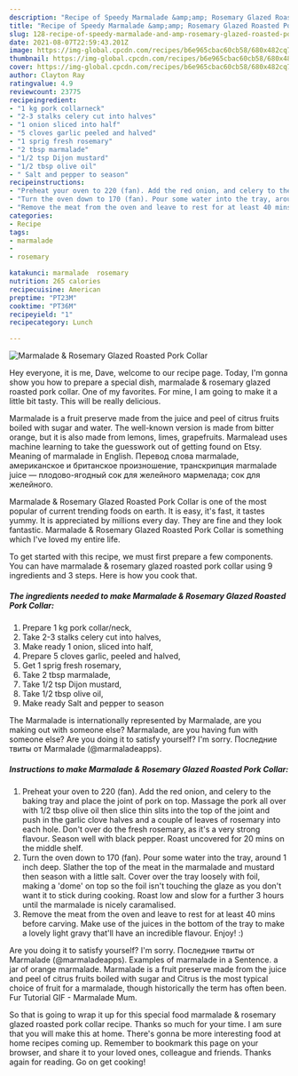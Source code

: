 ```yaml
---
description: "Recipe of Speedy Marmalade &amp;amp; Rosemary Glazed Roasted Pork Collar"
title: "Recipe of Speedy Marmalade &amp;amp; Rosemary Glazed Roasted Pork Collar"
slug: 128-recipe-of-speedy-marmalade-and-amp-rosemary-glazed-roasted-pork-collar
date: 2021-08-07T22:59:43.201Z
image: https://img-global.cpcdn.com/recipes/b6e965cbac60cb58/680x482cq70/marmalade-rosemary-glazed-roasted-pork-collar-recipe-main-photo.jpg
thumbnail: https://img-global.cpcdn.com/recipes/b6e965cbac60cb58/680x482cq70/marmalade-rosemary-glazed-roasted-pork-collar-recipe-main-photo.jpg
cover: https://img-global.cpcdn.com/recipes/b6e965cbac60cb58/680x482cq70/marmalade-rosemary-glazed-roasted-pork-collar-recipe-main-photo.jpg
author: Clayton Ray
ratingvalue: 4.9
reviewcount: 23775
recipeingredient:
- "1 kg pork collarneck"
- "2-3 stalks celery cut into halves"
- "1 onion sliced into half"
- "5 cloves garlic peeled and halved"
- "1 sprig fresh rosemary"
- "2 tbsp marmalade"
- "1/2 tsp Dijon mustard"
- "1/2 tbsp olive oil"
- " Salt and pepper to season"
recipeinstructions:
- "Preheat your oven to 220 (fan). Add the red onion, and celery to the baking tray and place the joint of pork on top. Massage the pork all over with 1/2 tbsp olive oil then slice thin slits into the top of the joint and push in the garlic clove halves and a couple of leaves of rosemary into each hole. Don&#39;t over do the fresh rosemary, as it&#39;s a very strong flavour. Season well with black pepper. Roast uncovered for 20 mins on the middle shelf."
- "Turn the oven down to 170 (fan). Pour some water into the tray, around 1 inch deep. Slather the top of the meat in the marmalade and mustard then season with a little salt. Cover over the tray loosely with foil, making a &#39;dome&#39; on top so the foil isn&#39;t touching the glaze as you don&#39;t want it to stick during cooking. Roast low and slow for a further 3 hours until the marmalade is nicely caramalised."
- "Remove the meat from the oven and leave to rest for at least 40 mins before carving. Make use of the juices in the bottom of the tray to make a lovely light gravy that&#39;ll have an incredible flavour. Enjoy! :)"
categories:
- Recipe
tags:
- marmalade
- 
- rosemary

katakunci: marmalade  rosemary 
nutrition: 265 calories
recipecuisine: American
preptime: "PT23M"
cooktime: "PT36M"
recipeyield: "1"
recipecategory: Lunch

---
```



![Marmalade &amp; Rosemary Glazed Roasted Pork Collar](https://img-global.cpcdn.com/recipes/b6e965cbac60cb58/680x482cq70/marmalade-rosemary-glazed-roasted-pork-collar-recipe-main-photo.jpg)

Hey everyone, it is me, Dave, welcome to our recipe page. Today, I'm gonna show you how to prepare a special dish, marmalade &amp; rosemary glazed roasted pork collar. One of my favorites. For mine, I am going to make it a little bit tasty. This will be really delicious.

Marmalade is a fruit preserve made from the juice and peel of citrus fruits boiled with sugar and water. The well-known version is made from bitter orange, but it is also made from lemons, limes, grapefruits. Marmalead uses machine learning to take the guesswork out of getting found on Etsy. Meaning of marmalade in English. Перевод слова marmalade, американское и британское произношение, транскрипция marmalade juice — плодово-ягодный сок для желейного мармелада; сок для желейного.

Marmalade &amp; Rosemary Glazed Roasted Pork Collar is one of the most popular of current trending foods on earth. It is easy, it's fast, it tastes yummy. It is appreciated by millions every day. They are fine and they look fantastic. Marmalade &amp; Rosemary Glazed Roasted Pork Collar is something which I've loved my entire life.


To get started with this recipe, we must first prepare a few components. You can have marmalade &amp; rosemary glazed roasted pork collar using 9 ingredients and 3 steps. Here is how you cook that.

<!--inarticleads1-->

##### The ingredients needed to make Marmalade &amp; Rosemary Glazed Roasted Pork Collar:

1. Prepare 1 kg pork collar/neck,
1. Take 2-3 stalks celery cut into halves,
1. Make ready 1 onion, sliced into half,
1. Prepare 5 cloves garlic, peeled and halved,
1. Get 1 sprig fresh rosemary,
1. Take 2 tbsp marmalade,
1. Take 1/2 tsp Dijon mustard,
1. Take 1/2 tbsp olive oil,
1. Make ready  Salt and pepper to season


The Marmalade is internationally represented by Marmalade, are you making out with someone else? Marmalade, are you having fun with someone else? Are you doing it to satisfy yourself? I&#39;m sorry. Последние твиты от Marmalade (@marmaladeapps). 

<!--inarticleads2-->

##### Instructions to make Marmalade &amp; Rosemary Glazed Roasted Pork Collar:

1. Preheat your oven to 220 (fan). Add the red onion, and celery to the baking tray and place the joint of pork on top. Massage the pork all over with 1/2 tbsp olive oil then slice thin slits into the top of the joint and push in the garlic clove halves and a couple of leaves of rosemary into each hole. Don&#39;t over do the fresh rosemary, as it&#39;s a very strong flavour. Season well with black pepper. Roast uncovered for 20 mins on the middle shelf.
1. Turn the oven down to 170 (fan). Pour some water into the tray, around 1 inch deep. Slather the top of the meat in the marmalade and mustard then season with a little salt. Cover over the tray loosely with foil, making a &#39;dome&#39; on top so the foil isn&#39;t touching the glaze as you don&#39;t want it to stick during cooking. Roast low and slow for a further 3 hours until the marmalade is nicely caramalised.
1. Remove the meat from the oven and leave to rest for at least 40 mins before carving. Make use of the juices in the bottom of the tray to make a lovely light gravy that&#39;ll have an incredible flavour. Enjoy! :)


Are you doing it to satisfy yourself? I&#39;m sorry. Последние твиты от Marmalade (@marmaladeapps). Examples of marmalade in a Sentence. a jar of orange marmalade. Marmalade is a fruit preserve made from the juice and peel of citrus fruits boiled with sugar and Citrus is the most typical choice of fruit for a marmalade, though historically the term has often been. Fur Tutorial GIF - Marmalade Mum. 

So that is going to wrap it up for this special food marmalade &amp; rosemary glazed roasted pork collar recipe. Thanks so much for your time. I am sure that you will make this at home. There's gonna be more interesting food at home recipes coming up. Remember to bookmark this page on your browser, and share it to your loved ones, colleague and friends. Thanks again for reading. Go on get cooking!
